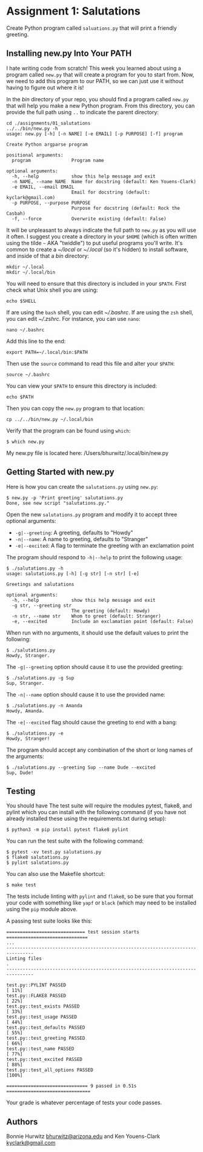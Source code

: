 # Assignment 1: Salutations

Create Python program called `saluations.py` that will print a friendly greeting.

## Installing new.py Into Your PATH

I hate writing code from scratch! This week you learned about using a program called `new.py` that will create a program for you to start from. Now, we need to add this program to our PATH, so we can just use it without having to figure out where it is!

In the _bin_ directory of your repo, you should find a program called `new.py` that will help you make a new Python program.
From this directory, you can provide the full path using `..` to indicate the parent directory:

```
cd ./assignments/01_salutations
../../bin/new.py -h
usage: new.py [-h] [-n NAME] [-e EMAIL] [-p PURPOSE] [-f] program

Create Python argparse program

positional arguments:
  program               Program name

optional arguments:
  -h, --help            show this help message and exit
  -n NAME, --name NAME  Name for docstring (default: Ken Youens-Clark)
  -e EMAIL, --email EMAIL
                        Email for docstring (default: kyclark@gmail.com)
  -p PURPOSE, --purpose PURPOSE
                        Purpose for docstring (default: Rock the Casbah)
  -f, --force           Overwrite existing (default: False)
```

It will be unpleasant to always indicate the full path to `new.py` as you will use it often.
I suggest you create a directory in your `$HOME` (which is often written using the tilde `~` AKA "twiddle") to put useful programs you'll write.
It's common to create a _~/local_ or _~/.local_ (so it's hidden) to install software, and inside of that a _bin_ directory:

```
mkdir ~/.local
mkdir ~/.local/bin
```

You will need to ensure that this directory is included in your `$PATH`. First check what Unix shell you are using:

```
echo $SHELL
```

If are using the `bash` shell, you can edit _~/.bashrc_. If are using the `zsh` shell, you can edit _~/.zshrc_. 
For instance, you can use `nano`:

```
nano ~/.bashrc
```

Add this line to the end:

```
export PATH=~/.local/bin:$PATH
```

Then use the `source` command to read this file and alter your `$PATH`:

```
source ~/.bashrc
```

You can view your `$PATH` to ensure this directory is included:

```
echo $PATH
```

Then you can copy the `new.py` program to that location:

```
cp ../../bin/new.py ~/.local/bin
```

Verify that the program can be found using `which`:

```
$ which new.py
```
My new.py file is located here: /Users/bhurwitz/.local/bin/new.py

## Getting Started with new.py

Here is how you can create the `salutations.py` using `new.py`:

```
$ new.py -p 'Print greeting' salutations.py
Done, see new script "salutations.py."
```

Open the new `salutations.py` program and modify it to accept three optional arguments:

* `-g|--greeting`: A greeting, defaults to "Howdy"
* `-n|--name`: A name to greeting, defaults to "Stranger"
* `-e|--excited`: A flag to terminate the greeting with an exclamation point

The program should respond to `-h|--help` to print the following usage:

```
$ ./salutations.py -h
usage: salutations.py [-h] [-g str] [-n str] [-e]

Greetings and salutations

optional arguments:
  -h, --help            show this help message and exit
  -g str, --greeting str
                        The greeting (default: Howdy)
  -n str, --name str    Whom to greet (default: Stranger)
  -e, --excited         Include an exclamation point (default: False)
```

When run with no arguments, it should use the default values to print the following:

```
$ ./salutations.py
Howdy, Stranger.
```

The `-g|--greeting` option should cause it to use the provided greeting:

```
$ ./salutations.py -g Sup
Sup, Stranger.
```

The `-n|--name` option should cause it to use the provided name:

```
$ ./salutations.py -n Amanda
Howdy, Amanda.
```

The `-e|--excited` flag should cause the greeting to end with a bang:

```
$ ./salutations.py -e
Howdy, Stranger!
```

The program should accept any combination of the short or long names of the arguments:

```
$ ./salutations.py --greeting Sup --name Dude --excited
Sup, Dude!
```

## Testing

You should have 
The test suite will require the modules pytest, flake8, and pylint which you can install with the following command (if you have not already installed these using the requirements.txt during setup):

```
$ python3 -m pip install pytest flake8 pylint
```

You can run the test suite with the following command:

```
$ pytest -xv test.py salutations.py
$ flake8 salutations.py
$ pylint salutations.py
```

You can also use the Makefile shortcut:

```
$ make test
```

The tests include linting with `pylint` and `flake8`, so be sure that you format your code with something like `yapf` or `black` (which may need to be installed using the `pip` module above.

A passing test suite looks like this:

```
============================= test session starts ==============================
...
--------------------------------------------------------------------------------
Linting files
.
--------------------------------------------------------------------------------

test.py::PYLINT PASSED                                                   [ 11%]
test.py::FLAKE8 PASSED                                                   [ 22%]
test.py::test_exists PASSED                                              [ 33%]
test.py::test_usage PASSED                                               [ 44%]
test.py::test_defaults PASSED                                            [ 55%]
test.py::test_greeting PASSED                                            [ 66%]
test.py::test_name PASSED                                                [ 77%]
test.py::test_excited PASSED                                             [ 88%]
test.py::test_all_options PASSED                                         [100%]

============================== 9 passed in 0.51s ===============================
```

Your grade is whatever percentage of tests your code passes.

## Authors

Bonnie Hurwitz <bhurwitz@arizona.edu> and Ken Youens-Clark <kyclark@gmail.com>
